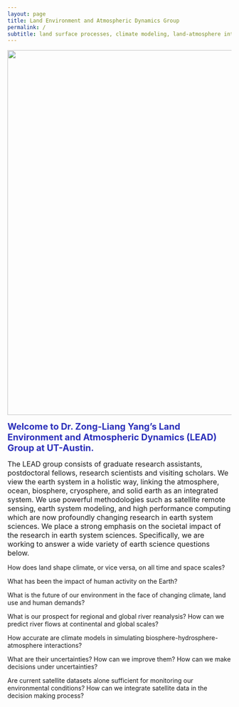 ```yaml
---
layout: page
title: Land Environment and Atmospheric Dynamics Group
permalink: /
subtitle: land surface processes, climate modeling, land-atmosphere interaction, hydroclimatology, hydrometeorology
---
```


<img src="img/hydrology.jpg" width="820" align="center"/>

<b><span style="font-size: 20px !important; color: #2a2eba;">Welcome to Dr. Zong-Liang Yang’s Land Environment and Atmospheric Dynamics (LEAD) Group at UT-Austin.</span></b>

<span style="font-size: 16px !important;">The LEAD group consists of graduate research assistants, postdoctoral fellows, research scientists and visiting scholars. We view the earth system in a holistic way, linking the atmosphere, ocean, biosphere, cryosphere, and solid earth as an integrated system. We use powerful methodologies such as satellite remote sensing, earth system modeling, and high performance computing which are now profoundly changing research in earth system sciences. We place a strong emphasis on the societal impact of the research in earth system sciences. Specifically, we are working to answer a wide variety of earth science questions below.</span>

How does land shape climate, or vice versa, on all time and space scales?

What has been the impact of human activity on the Earth?

What is the future of our environment in the face of changing climate, land use and human demands?

What is our prospect for regional and global river reanalysis? How can we predict river flows at continental and global scales?

How accurate are climate models in simulating biosphere-hydrosphere-atmosphere interactions?

What are their uncertainties? How can we improve them? How can we make decisions under uncertainties?

Are current satellite datasets alone sufficient for monitoring our environmental conditions? How can we integrate satellite data in the decision making process?
